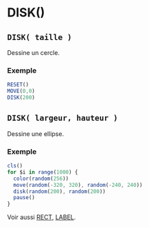 # DISK()

## `DISK( taille )`

Dessine un cercle.

### Exemple

```ts
RESET()
MOVE(0,0)
DISK(200)
```

## `DISK( largeur, hauteur )`

Dessine une ellipse.

### Exemple

```ts
cls()
for $i in range(1000) {
  color(random(256))
  move(random(-320, 320), random(-240, 240))
  disk(random(200), random(200))
  pause()
}
```

Voir aussi [RECT](rect), [LABEL](LABEL).
